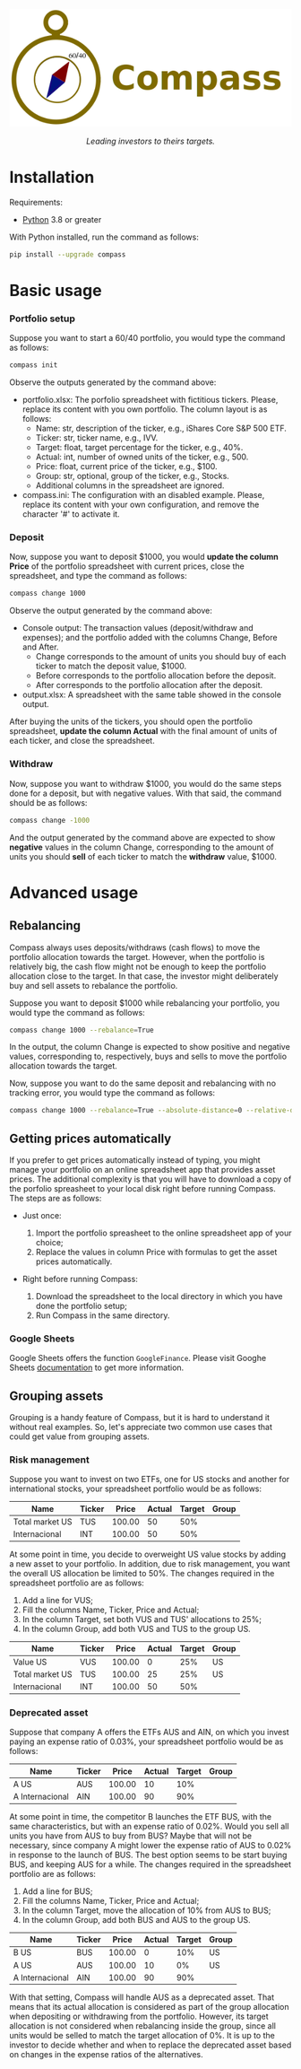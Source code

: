 <p align="center">
  <a href="https://github.com/dinaldoap/compass"><img src="https://raw.githubusercontent.com/dinaldoap/compass/main/docs/img/logo.png" alt="Compass"></a>
</p>
<p align="center">
    <em>Leading investors to theirs targets.</em>
</p>

# Installation

Requirements:
* [Python](https://www.python.org/) 3.8 or greater

With Python installed, run the command as follows:
```bash
pip install --upgrade compass
```

# Basic usage

### Portfolio setup

Suppose you want to start a 60/40 portfolio, you would type the command as follows:
```bash
compass init
```

Observe the outputs generated by the command above: 
* portfolio.xlsx: The porfolio spreadsheet with fictitious tickers. Please, replace its content with you own portfolio. The column layout is as follows:
    * Name: str, description of the ticker, e.g., iShares Core S&P 500 ETF.
    * Ticker: str, ticker name, e.g., IVV.
    * Target: float, target percentage for the ticker, e.g., 40%.
    * Actual: int, number of owned units of the ticker, e.g., 500.
    * Price: float, current price of the ticker, e.g., $100.
    * Group: str, optional, group of the ticker, e.g., Stocks.
    * Additional columns in the spreadsheet are ignored.
* compass.ini: The configuration with an disabled example. Please, replace its content with your own configuration, and remove the character \'#\' to activate it.

### Deposit

Now, suppose you want to deposit $1000, you would **update the column Price** of the portfolio spreadsheet with current prices, close the spreadsheet, and type the command as follows:

```bash
compass change 1000
```

Observe the output generated by the command above:
* Console output: The transaction values (deposit/withdraw and expenses); and the portfolio added with the columns Change, Before and After.
    * Change corresponds to the amount of units you should buy of each ticker to match the deposit value, $1000.
    * Before corresponds to the portfolio allocation before the deposit.
    * After corresponds to the portfolio allocation after the deposit.
* output.xlsx: A spreadsheet with the same table showed in the console output.

After buying the units of the tickers, you should open the portfolio spreadsheet, **update the column Actual** with the final amount of units of each ticker, and close the spreadsheet. 

### Withdraw

Now, suppose you want to withdraw $1000, you would do the same steps done for a deposit, but with negative values. With that said, the command should be as follows:

```bash
compass change -1000
```

And the output generated by the command above are expected to show **negative** values in the column Change, corresponding to the amount of units you should **sell** of each ticker to match the **withdraw** value, $1000.

# Advanced usage

## Rebalancing

Compass always uses deposits/withdraws (cash flows) to move the portfolio allocation towards the target. However, when the portfolio is relatively big, the cash flow might not be enough to keep the portfolio allocation close to the target. In that case, the investor might deliberately buy and sell assets to rebalance the portfolio. 

Suppose you want to deposit $1000 while rebalancing your portfolio, you would type the command as follows:

```bash
compass change 1000 --rebalance=True
```

In the output, the column Change is expected to show positive and negative values, corresponding to, respectively, buys and sells to move the portfolio allocation towards the target.

Now, suppose you want to do the same deposit and rebalancing with no tracking error, you would type the command as follows:

```bash
compass change 1000 --rebalance=True --absolute-distance=0 --relative-distance=0
```


## Getting prices automatically

If you prefer to get prices automatically instead of typing, you might manage your portfolio on an online spreadsheet app that provides asset prices. The additional complexity is that you will have to download a copy of the porfolio spreasheet to your local disk right before running Compass. The steps are as follows:

* Just once:

    1. Import the portfolio spreasheet to the online spreadsheet app of your choice;
    2. Replace the values in column Price with formulas to get the asset prices automatically.    

* Right before running Compass:
    1. Download the spreadsheet to the local directory in which you have done the portfolio setup;
    2. Run Compass in the same directory.

### Google Sheets

Google Sheets offers the function `GoogleFinance`. Please visit Googhe Sheets [documentation](https://support.google.com/docs/answer/3093281) to get more information.



## Grouping assets

Grouping is a handy feature of Compass, but it is hard to understand it without real examples. So, let's appreciate two common use cases that could get value from grouping assets.

### Risk management

Suppose you want to invest on two ETFs, one for US stocks and another for international stocks, your spreadsheet portfolio would be as follows:

| Name            | Ticker | Price  | Actual | Target | Group |
|-----------------|--------|--------|--------|--------|-------|
| Total market US | TUS    | 100.00 |     50 |    50% |       |
| Internacional   | INT    | 100.00 |     50 |    50% |       |


At some point in time, you decide to overweight US value stocks by adding a new asset to your portfolio. In addition, due to risk management, you want the overall US allocation be limited to 50%. The changes required in the spreadsheet portfolio are as follows:

1. Add a line for VUS;
2. Fill the columns Name, Ticker, Price and Actual;
3. In the column Target, set both VUS and TUS' allocations to 25%;
4. In the column Group, add both VUS and TUS to the group US.



| Name            | Ticker | Price  | Actual | Target | Group |
|-----------------|--------|--------|--------|--------|-------|
| Value US        | VUS    | 100.00 |      0 |    25% | US    |
| Total market US | TUS    | 100.00 |     25 |    25% | US    |
| Internacional   | INT    | 100.00 |     50 |    50% |       |

### Deprecated asset

Suppose that company A offers the ETFs AUS and AIN, on which you invest paying an expense ratio of 0.03%, your spreadsheet portfolio would be as follows:

| Name            | Ticker | Price  | Actual | Target | Group |
|-----------------|--------|--------|--------|--------|-------|
| A US            | AUS    | 100.00 |     10 |    10% |       |
| A Internacional | AIN    | 100.00 |     90 |    90% |       |
  
At some point in time, the competitor B launches the ETF BUS, with the same characteristics, but with an expense ratio of 0.02%. Would you sell all units you have from AUS to buy from BUS? Maybe that will not be necessary, since company A might lower the expense ratio of AUS to 0.02% in response to the launch of BUS. The best option seems to be start buying BUS, and keeping AUS for a while. The changes required in the spreadsheet portfolio are as follows:

1. Add a line for BUS;
2. Fill the columns Name, Ticker, Price and Actual;
3. In the column Target, move the allocation of 10% from AUS to BUS;
4. In the column Group, add both BUS and AUS to the group US.

| Name            | Ticker | Price  | Actual | Target | Group |
|-----------------|--------|--------|--------|--------|-------|
| B US            | BUS    | 100.00 |      0 |    10% | US    |
| A US            | AUS    | 100.00 |     10 |     0% | US    |
| A Internacional | AIN    | 100.00 |     90 |    90% |       |

With that setting, Compass will handle AUS as a deprecated asset. That means that its actual allocation is considered as part of the group allocation when depositing or withdrawing from the portfolio. However, its target allocation is not considered when rebalancing inside the group, since all units would be selled to match the target allocation of 0%. It is up to the investor to decide whether and when to replace the deprecated asset based on changes in the expense ratios of the alternatives.